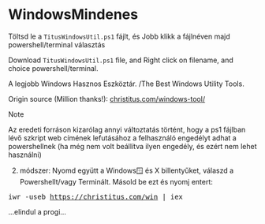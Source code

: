 # WindowsMindenes
Töltsd le a <code>TitusWindowsUtil.ps1</code> fájlt, és Jobb klikk a fájlnéven majd powershell/terminal választás

Download <code>TitusWindowsUtil.ps1</code> file, and Right click on filename, and choice powershell/terminal.

A legjobb Windows Hasznos Eszköztár. /The Best Windows Utility Tools.  

Origin source (Million thanks!): <a href="https://christitus.com/windows-tool/" target="_blank">christitus.com/windows-tool/</a>

Note

Az eredeti forráson kizarólag annyi változtatás történt, hogy a ps1 fájlban lévő szkript web címének lefutásához a felhasználó engedélyt adhat a powershellnek (ha még nem volt beállítva ilyen engedély, és ezért nem lehet használni)

2. módszer:
   Nyomd együtt a Windows🪟 és X billentyűket, válaszd a Powershellt/vagy Terminált.
   Másold be ezt és nyomj entert:
   
  <tt> iwr -useb https://christitus.com/win | iex </tt>
  
  ...elindul a progi...
   

